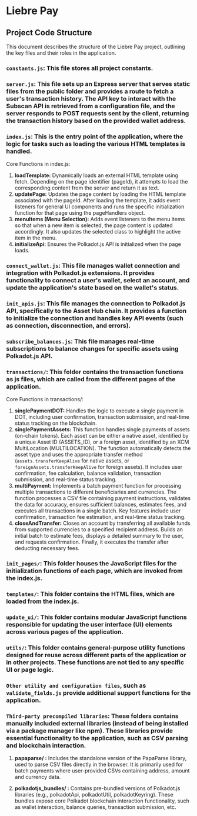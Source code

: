# Liebre Pay
## Project Code Structure
This document describes the structure of the Liebre Pay project, outlining the key files and their roles in the application.  
### `constants.js`: This file stores all project constants.
### `server.js`: This file sets up an Express server that serves static files from the public folder and provides a route to fetch a user's transaction history. The API key to interact with the Subscan API is retrieved from a configuration file, and the server responds to POST requests sent by the client, returning the transaction history based on the provided wallet address.
### `index.js`: This is the entry point of the application, where the logic for tasks such as loading the various HTML templates is handled.

Core Functions in index.js:
1. **loadTemplate:** Dynamically loads an external HTML template using fetch. Depending on the page identifier (pageId), it attempts to load the corresponding content from the server and return it as text.
2. **updatePage:** Updates the page content by loading the HTML template associated with the pageId. After loading the template, it adds event listeners for general UI components and runs the specific initialization function for that page using the pageHandlers object.
3. **menuItems (Menu Selection):** Adds event listeners to the menu items so that when a new item is selected, the page content is updated accordingly. It also updates the selected class to highlight the active item in the menu.
4. **initializeApi:** Ensures the Polkadot.js API is initialized when the page loads.

### `connect_wallet.js`: This file manages wallet connection and integration with Polkadot.js extensions. It provides functionality to connect a user's wallet, select an account, and update the application's state based on the wallet's status.
### `init_apis.js`: This file manages the connection to Polkadot.js API, specifically to the Asset Hub chain. It provides a function to initialize the connection and handles key API events (such as connection, disconnection, and errors).
### `subscribe_balances.js`: This file manages real-time subscriptions to balance changes for specific assets using Polkadot.js API.
### `transactions/`: This folder contains the transaction functions as js files, which are called from the different pages of the application.

Core Functions in transactions/:
1. **singlePaymentDOT:** Handles the logic to execute a single payment in DOT, including user confirmation, transaction submission, and real-time status tracking on the blockchain.
2. **singlePaymentAssets:** This function handles single payments of assets (on-chain tokens). Each asset can be either a native asset, identified by a unique Asset ID (ASSETS_ID), or a foreign asset, identified by an XCM MultiLocation (MULTILOCATION).
The function automatically detects the asset type and uses the appropriate transfer method (`assets.transferKeepAlive` for native assets, or `foreignAssets.transferKeepAlive` for foreign assets). It includes user confirmation, fee calculation, balance validation, transaction submission, and real-time status tracking.
3. **multiPayment:** Implements a batch payment function for processing multiple transactions to different beneficiaries and currencies. The function processes a CSV file containing payment instructions, validates the data for accuracy, ensures sufficient balances, estimates fees, and executes all transactions in a single batch. Key features include user confirmation, transaction fee estimation, and real-time status tracking.
4. **closeAndTransfer:** Closes an account by transferring all available funds from supported currencies to a specified recipient address. Builds an initial batch to estimate fees, displays a detailed summary to the user, and requests confirmation. Finally, it executes the transfer after deducting necessary fees.

### `init_pages/`: This folder houses the JavaScript files for the initialization functions of each page, which are invoked from the index.js.
### `templates/`: This folder contains the HTML files, which are loaded from the index.js.
### `update_ui/`: This folder contains modular JavaScript functions responsible for updating the user interface (UI) elements across various pages of the application.
### `utils/`: This folder contains general-purpose utility functions designed for reuse across different parts of the application or in other projects. These functions are not tied to any specific UI or page logic.
### `Other utility and configuration files`, such as `validate_fields.js` provide additional support functions for the application.

### `Third-party precompiled libraries`: These folders contains manually included external libraries (instead of being installed via a package manager like npm). These libraries provide essential functionality to the application, such as CSV parsing and blockchain interaction.

1. **papaparse/ :** Includes the standalone version of the PapaParse library, used to parse CSV files directly in the browser. It is primarily used for batch payments where user-provided CSVs containing address, amount and currency data.

2. **polkadotjs_bundles/ :** Contains pre-bundled versions of Polkadot.js libraries (e.g., polkadotApi, polkadotUtil, polkadotKeyring). These bundles expose core Polkadot blockchain interaction functionality, such as wallet interaction, balance queries, transaction submission, etc.
